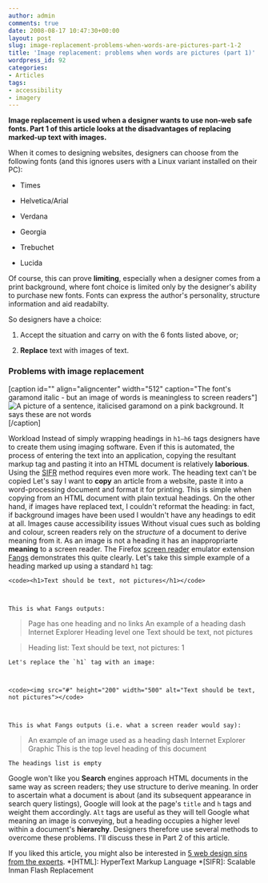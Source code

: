 ```yaml
---
author: admin
comments: true
date: 2008-08-17 10:47:30+00:00
layout: post
slug: image-replacement-problems-when-words-are-pictures-part-1-2
title: 'Image replacement: problems when words are pictures (part 1)'
wordpress_id: 92
categories:
- Articles
tags:
- accessibility
- imagery
---
```


**Image replacement is used when a designer wants to use non-web safe fonts. Part 1 of this article looks at the disadvantages of replacing marked-up text with images.**

When it comes to designing websites, designers can choose from the following fonts (and this ignores users with a Linux variant installed on their PC):



	
  * Times

	
  * Helvetica/Arial

	
  * Verdana

	
  * Georgia

	
  * Trebuchet

	
  * Lucida


Of course, this can prove **limiting**, especially when a designer comes from a print background, where font choice is limited only by the designer's ability to purchase new fonts. Fonts can express the author's personality, structure information and aid readabilty.

So designers have a choice:



	
  1. Accept the situation and carry on with the 6 fonts listed above, or;

	
  2. **Replace** text with images of text.




### Problems with image replacement


[caption id="" align="aligncenter" width="512" caption="The font's garamond italic - but an image of words is meaningless to screen readers"]![A picture of a sentence, italicised garamond on a pink background. It says these are not words](http://farm4.static.flickr.com/3061/2769749103_03d054b873_o.gif)[/caption]



Workload
    Instead of simply wrapping headings in `h1–h6` tags designers have to create them using imaging software. Even if this is automated, the process of entering the text into an application, copying the resultant markup tag and pasting it into an HTML document is relatively **laborious**. Using the [SIFR](http://www.mikeindustries.com/blog/sifr/) method requires even more work.
The heading text can't be copied
    Let's say I want to **copy** an article from a website, paste it into a word-processing document and format it for printing. This is simple when copying from an HTML document with plain textual headings. On the other hand, if images have replaced text, I couldn't reformat the heading: in fact, if background images have been used I wouldn't have any headings to edit at all.
Images cause accessibility issues
    Without visual cues such as bolding and colour, screen readers rely on the _structure_ of a document to derive meaning from it. As an image is not a heading it has an inappropriarte **meaning** to a screen reader. The Firefox [screen reader](http://en.wikipedia.org/wiki/Screen_reader) emulator extension [Fangs](http://www.standards-schmandards.com/projects/fangs/) demonstrates this quite clearly.
    Let's take this simple example of a heading marked up using a standard `h1` tag:
    

    
    <code><h1>Text should be text, not pictures</h1></code>



    This is what Fangs outputs:
    


> Page has one heading and no links An example of a heading dash Internet Explorer Heading level one Text should be text, not pictures



    


> Heading list: Text should be text, not pictures: 1



    Let's replace the `h1` tag with an image:
    

    
    <code><img src="#" height="200" width="500" alt="Text should be text, not pictures"></code>



    This is what Fangs outputs (i.e. what a screen reader would say):
    


> An example of an image used as a heading dash Internet Explorer Graphic This is the top level heading of this document



    The headings list is empty
Google won't like you
    **Search** engines approach HTML documents in the same way as screen readers; they use structure to derive meaning. In order to ascertain what a document is about (and its subsequent appearance in search query listings), Google will look at the page's `title` and `h` tags and weight them accordingly. `Alt` tags are useful as they will tell Google what meaning an image is conveying, but a heading occupies a higher level within a document's **hierarchy**.
Designers therefore use several methods to overcome these problems. I'll discuss these in Part 2 of this article.

If you liked this article, you might also be interested in [5 web design sins from the experts](http://leonpaternoster.com/2008/06/5-web-design-sins-from-the-experts/).
  *[HTML]: HyperText Markup Language
  *[SIFR]: Scalable Inman Flash Replacement
